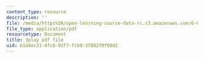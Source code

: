 ```yaml
---
content_type: resource
description: ''
file: /media/https%3A/open-learning-course-data-rc.s3.amazonaws.com/6-046j-design-and-analysis-of-algorithms-spring-2015/b1d4ec314fc893f7fcb93f882f0f09d2_8C_T4iTzPCU.pdf
file_type: application/pdf
resourcetype: Document
title: 3play pdf file
uid: b1d4ec31-4fc8-93f7-fcb9-3f882f0f09d2
---
```

